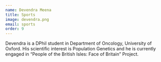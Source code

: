 ```yaml
---
name: Devendra Meena
title: Sports
image: devendra.png
email: sports
order: 9
---
```


Devendra is a DPhil student in Department of Oncology, University of
Oxford. His scientific interest is Population Genetics and he is currently
engaged in “People of the British Isles: Face of Britain” Project.
